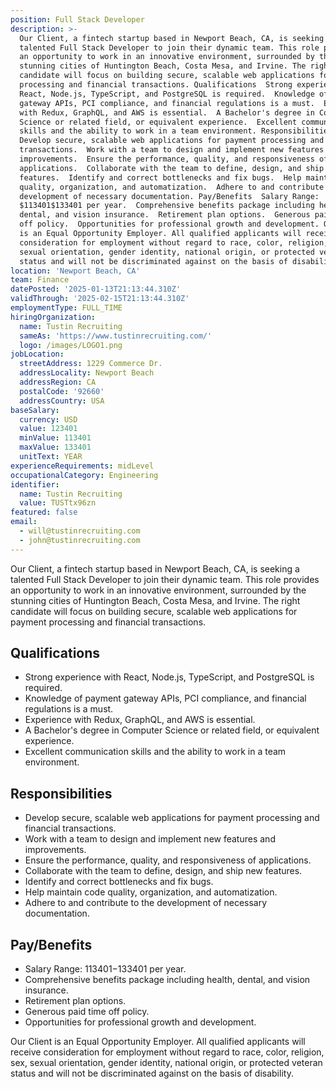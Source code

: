 ```yaml
---
position: Full Stack Developer
description: >-
  Our Client, a fintech startup based in Newport Beach, CA, is seeking a
  talented Full Stack Developer to join their dynamic team. This role provides
  an opportunity to work in an innovative environment, surrounded by the
  stunning cities of Huntington Beach, Costa Mesa, and Irvine. The right
  candidate will focus on building secure, scalable web applications for payment
  processing and financial transactions. Qualifications  Strong experience with
  React, Node.js, TypeScript, and PostgreSQL is required.  Knowledge of payment
  gateway APIs, PCI compliance, and financial regulations is a must.  Experience
  with Redux, GraphQL, and AWS is essential.  A Bachelor's degree in Computer
  Science or related field, or equivalent experience.  Excellent communication
  skills and the ability to work in a team environment. Responsibilities 
  Develop secure, scalable web applications for payment processing and financial
  transactions.  Work with a team to design and implement new features and
  improvements.  Ensure the performance, quality, and responsiveness of
  applications.  Collaborate with the team to define, design, and ship new
  features.  Identify and correct bottlenecks and fix bugs.  Help maintain code
  quality, organization, and automatization.  Adhere to and contribute to the
  development of necessary documentation. Pay/Benefits  Salary Range:
  $113401$133401 per year.  Comprehensive benefits package including health,
  dental, and vision insurance.  Retirement plan options.  Generous paid time
  off policy.  Opportunities for professional growth and development. Our Client
  is an Equal Opportunity Employer. All qualified applicants will receive
  consideration for employment without regard to race, color, religion, sex,
  sexual orientation, gender identity, national origin, or protected veteran
  status and will not be discriminated against on the basis of disability.
location: 'Newport Beach, CA'
team: Finance
datePosted: '2025-01-13T21:13:44.310Z'
validThrough: '2025-02-15T21:13:44.310Z'
employmentType: FULL_TIME
hiringOrganization:
  name: Tustin Recruiting
  sameAs: 'https://www.tustinrecruiting.com/'
  logo: /images/LOGO1.png
jobLocation:
  streetAddress: 1229 Commerce Dr.
  addressLocality: Newport Beach
  addressRegion: CA
  postalCode: '92660'
  addressCountry: USA
baseSalary:
  currency: USD
  value: 123401
  minValue: 113401
  maxValue: 133401
  unitText: YEAR
experienceRequirements: midLevel
occupationalCategory: Engineering
identifier:
  name: Tustin Recruiting
  value: TUSTtx96zn
featured: false
email:
  - will@tustinrecruiting.com
  - john@tustinrecruiting.com
---
```




Our Client, a fintech startup based in Newport Beach, CA, is seeking a talented Full Stack Developer to join their dynamic team. This role provides an opportunity to work in an innovative environment, surrounded by the stunning cities of Huntington Beach, Costa Mesa, and Irvine. The right candidate will focus on building secure, scalable web applications for payment processing and financial transactions. 

## Qualifications
- Strong experience with React, Node.js, TypeScript, and PostgreSQL is required.
- Knowledge of payment gateway APIs, PCI compliance, and financial regulations is a must.
- Experience with Redux, GraphQL, and AWS is essential.
- A Bachelor's degree in Computer Science or related field, or equivalent experience.
- Excellent communication skills and the ability to work in a team environment.

## Responsibilities
- Develop secure, scalable web applications for payment processing and financial transactions.
- Work with a team to design and implement new features and improvements.
- Ensure the performance, quality, and responsiveness of applications.
- Collaborate with the team to define, design, and ship new features.
- Identify and correct bottlenecks and fix bugs.
- Help maintain code quality, organization, and automatization.
- Adhere to and contribute to the development of necessary documentation.

## Pay/Benefits
- Salary Range: $113401-$133401 per year.
- Comprehensive benefits package including health, dental, and vision insurance.
- Retirement plan options.
- Generous paid time off policy.
- Opportunities for professional growth and development.

Our Client is an Equal Opportunity Employer. All qualified applicants will receive consideration for employment without regard to race, color, religion, sex, sexual orientation, gender identity, national origin, or protected veteran status and will not be discriminated against on the basis of disability.
